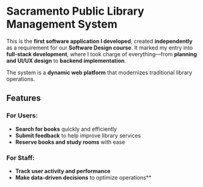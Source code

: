 # **Sacramento Public Library Management System**

This is the **first software application I developed**, created **independently** as a requirement for our **Software Design course**. It marked my entry into **full-stack development**, where I took charge of everything—from **planning and UI/UX design** to **backend implementation**.

The system is a **dynamic web platform** that modernizes traditional library operations.

## Features

### For Users:
-  **Search for books** quickly and efficiently  
-  **Submit feedback** to help improve library services  
-  **Reserve books and study rooms** with ease  

### For Staff:
-  **Track user activity and performance**  
-  **Make data-driven decisions** to optimize operations**
